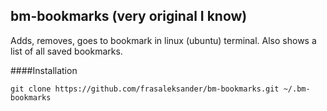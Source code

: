 ## bm-bookmarks (very original I know)
Adds, removes, goes to bookmark in linux (ubuntu) terminal. Also shows a list of all saved bookmarks.

####Installation
```
git clone https://github.com/frasaleksander/bm-bookmarks.git ~/.bm-bookmarks
```
